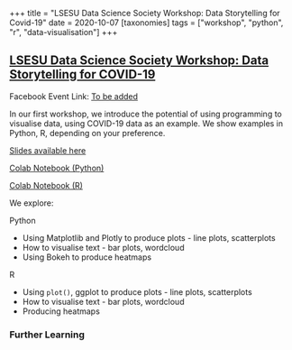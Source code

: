 +++
title = "LSESU Data Science Society Workshop: Data Storytelling for Covid-19"
date = 2020-10-07
[taxonomies]
tags = ["workshop", "python", "r", "data-visualisation"]
+++

## [LSESU Data Science Society Workshop: Data Storytelling for COVID-19](#)

<!-- <img src = "/2020/give-it-a-go.jpg" height=20% width=50%>  -->

Facebook Event Link: [To be added](#)

In our first workshop, we introduce the potential of using programming to visualise data, using COVID-19 data as an example. We show examples in Python, R, depending on your preference.

[Slides available here](https://docs.google.com/presentation/d/1mnFh_fkrHo9XaSoVkMO6P2dxGr-tFPbGCXBu5Gq8ZG0/edit?usp=sharing)

[Colab Notebook (Python)](https://colab.research.google.com/drive/13IEHvwkx462F8I19gMngiW3HOqhymWzd)

[Colab Notebook (R)](https://colab.research.google.com/drive/1nmuBHftYCGZf0ZySO72Qabrge7vVCuiI?usp=sharing)

We explore:

Python 

+ Using Matplotlib and Plotly to produce plots - line plots, scatterplots
+ How to visualise text - bar plots, wordcloud
+ Using Bokeh to produce heatmaps

R

+ Using ```plot()```, ggplot to produce plots - line plots, scatterplots
+ How to visualise text - bar plots, wordcloud
+ Producing heatmaps


### Further Learning
